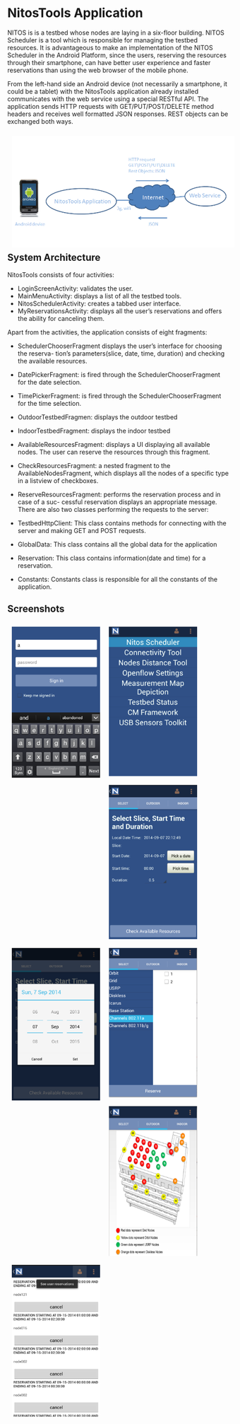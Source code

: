 NitosTools Application
==========================
NITOS is is a testbed whose nodes are laying in a six-floor building. NITOS Scheduler is a tool which is responsible
for managing the testbed resources. It is advantageous to make an implementation of the NITOS Scheduler in the Android Platform, since the users, reserving the resources through their smartphone, can have better user experience and faster reservations than using the web browser of the mobile phone.



From the left-hand side an Android device (not necessarily a smartphone, it could be a tablet) with the NitosTools
application already installed communicates with the web service using a special RESTful API. The application sends HTTP requests with GET/PUT/POST/DELETE method headers and receives well formatted JSON responses. REST objects can be exchanged
both ways.

[<img src="https://github.com/zoevas/nitTools/blob/master/read_me_images/System%20architecture.png" align="left"
width="850"    hspace="10" vspace="10">](https://github.com/zoevas/nitTools/blob/master/read_me_images/System%20architecture.png)

## System Architecture

NitosTools consists of four activities:
- LoginScreenActivity: validates the user.
- MainMenuActivity: displays a list of all the testbed tools.
- NitosSchedulerActivity: creates a tabbed user interface.
- MyReservationsActivity: displays all the user’s reservations and offers the ability
for canceling them.

Apart from the activities, the application consists of eight fragments:
- SchedulerChooserFragment displays the user’s interface for choosing the reserva-
tion’s parameters(slice, date, time, duration) and checking the available resources.
- DatePickerFragment: is fired through the SchedulerChooserFragment for the date
selection.
- TimePickerFragment: is fired through the SchedulerChooserFragment for the time
selection.

- OutdoorTestbedFragmen: displays the outdoor testbed
- IndoorTestbedFragment: displays the indoor testbed
-  AvailableResourcesFragment: displays a UI displaying all available nodes. The
user can reserve the resources through this fragment.
- CheckResourcesFragment: a nested fragment to the AvailableNodesFragment, which
displays all the nodes of a specific type in a listview of checkboxes.
- ReserveResourcesFragment: performs the reservation process and in case of a suc-
cessful reservation displays an appropriate message.
There are also two classes performing the requests to the server:
- TestbedHttpClient: This class contains methods for connecting with the server
and making GET and POST requests.
- GlobalData: This class contains all the global data for the application
- Reservation: This class contains information(date and time) for a reservation.
- Constants: Constants class is responsible for all the constants of the application.

## Screenshots
[<img src="https://github.com/zoevas/nitTools/blob/master/read_me_images/login_screen.png" align="left"
width="200"    hspace="10" vspace="10">](https://github.com/zoevas/nitTools/blob/master/read_me_images/login_screen.png)

[<img src="https://github.com/zoevas/nitTools/blob/master/read_me_images/main_menu_screen.png" align="left" width="200"    hspace="10" vspace="10"> ](https://github.com/zoevas/nitTools/blob/master/read_me_images/main_menu_screen.png
)

[<img src="https://github.com/zoevas/nitTools/blob/master/read_me_images/reservation.png" align="left"
width="200"    hspace="10" vspace="10">](https://github.com/zoevas/nitTools/blob/master/read_me_images/reservation.png)

[<img src="https://github.com/zoevas/nitTools/blob/master/read_me_images/date_time.png" align="left"
width="200"    hspace="10" vspace="10">](https://github.com/zoevas/nitTools/blob/master/read_me_images/date_time.png)

[<img src="https://github.com/zoevas/nitTools/blob/master/read_me_images/available%20resources.png" align="left" width="200"    hspace="10" vspace="10">](https://github.com/zoevas/nitTools/blob/master/read_me_images/available%20resources.png)
[<img src="https://github.com/zoevas/nitTools/blob/master/read_me_images/outdoor.png" align="left"
width="200" hspace="10" vspace="10">](https://github.com/zoevas/nitTools/blob/master/read_me_images/outdoor.png)

[<img src="https://github.com/zoevas/nitTools/blob/master/read_me_images/reservation_status_user.png" align="left"
width="200" hspace="10" vspace="10">](https://github.com/zoevas/nitTools/blob/master/read_me_images/reservation_status_user.png)
